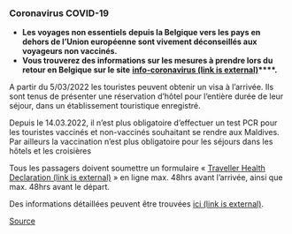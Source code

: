 ### **Coronavirus COVID-19**

*   **Les voyages non essentiels** **depuis la Belgique vers les pays en dehors de l’Union européenne sont vivement déconseillés aux voyageurs non vaccinés.**
*   **Vous trouverez des informations sur les mesures à prendre lors du retour en Belgique sur le site** **[info-coronavirus (link is external)](https://eur01.safelinks.protection.outlook.com/?url=http%3A%2F%2Fwww.info-coronavirus.be%2Ffr%2Fvoyages&data=04%7C01%7Cgaby.vrancken%40diplobel.fed.be%7C8362a5aa95d3424e863208da03573500%7C80153b30e434429bb41c0d47f9deec42%7C0%7C0%7C637825970330589053%7CUnknown%7CTWFpbGZsb3d8eyJWIjoiMC4wLjAwMDAiLCJQIjoiV2luMzIiLCJBTiI6Ik1haWwiLCJXVCI6Mn0%3D%7C3000&sdata=H7KT9j8CZZOJn0FNjWa8nTtkVOpA0burhA7Cq6R57HA%3D&reserved=0)****.** 

A partir du 5/03/2022 les touristes peuvent obtenir un visa à l’arrivée. Ils sont tenus de présenter une réservation d’hôtel pour l’entière durée de leur séjour, dans un établissement touristique enregistré.

Depuis le 14.03.2022, il n’est plus obligatoire d’effectuer un test PCR pour les touristes vaccinés et non-vaccinés souhaitant se rendre aux Maldives. Par ailleurs la vaccination n’est plus obligatoire pour les séjours dans les hôtels et les croisières

Tous les passagers doivent soumettre un formulaire « [Traveller Health Declaration (link is external)](https://imuga.immigration.gov.mv/ethd) » en ligne max. 48hrs avant l’arrivée, ainsi que max. 48hrs avant le départ.

Des informations détaillées peuvent être trouvées [ici (link is external)](https://visitmaldives.com/en/covid19-updates).

[Source](https://diplomatie.belgium.be/fr/Services/voyager_a_letranger/conseils_par_destination/maldives)